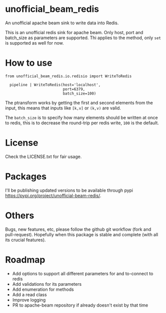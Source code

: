 # unofficial_beam_redis

An unofficial apache beam sink to write data into Redis.

This is an unofficial redis sink for apache beam. Only host,
port and batch_size as parameters are supported. Thi applies to the method, 
only `set` is supported as well for now.

# How to use

```
from unofficial_beam_redis.io.redisio import WriteToRedis

  pipeline | WriteToRedis(host='localhost',
                          port=6379,
                          batch_size=100)

```

The ptransform works by getting the first and second elements from the input,
this means that inputs like `[k,v]` or `(k,v)` are valid.

The `batch_size` is to specify how many elements should be written at once to
redis, this is to decrease the round-trip per redis write, `100` is the default.

# License

Check the LICENSE.txt for fair usage. 

# Packages

I'll be publishing updated versions to be
available through pypi https://pypi.org/project/unofficial-beam-redis/.

# Others

Bugs, new features, etc, please follow the github git workflow 
(fork and pull-request). Hopefully when this package is stable and complete
(with all its crucial features).

# Roadmap

- Add options to support all different parameters for and to-connect to redis
- Add validations for its parameters
- Add enumeration for methods
- Add a read class
- Improve logging
- PR to apache-beam repository if already doesn't exist by that time